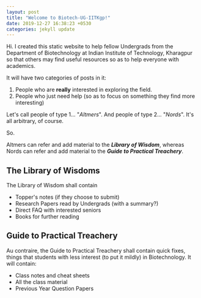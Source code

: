 ```yaml
---
layout: post
title: "Welcome to Biotech-UG-IITKgp!"
date: 2019-12-27 16:38:23 +0530
categories: jekyll update
---
```


<!-- It has been my dream since first year to make such a resource. FINALLY!!! -->

Hi. I created this static website to help fellow Undergrads from the Department of Biotechnology at Indian Institute of Technology, Kharagpur so that others may find useful resources so as to help everyone with academics.

It will have two categories of posts in it:

1. People who are **really** interested in exploring the field.
2. People who just need help (so as to focus on something they find more interesting)

Let's call people of type 1... "_Altmers_". And people of type 2... "_Nords_". It's all arbitrary, of course.

So.

Altmers can refer and add material to the **_Library of Wisdom_**, whereas Nords can refer and add material to the **_Guide to Practical Treachery_**.

<!-- I will try to get maximum number of toppers to sign up for this. Let's see what happens. -->

## The Library of Wisdoms

The Library of Wisdom shall contain

- Topper's notes (if they choose to submit)
- Research Papers read by Undergrads (with a summary?)
- Direct FAQ with interested seniors
- Books for further reading

## Guide to Practical Treachery

Au contraire, the Guide to Practical Treachery shall contain quick fixes, things that students with less interest (to put it mildly) in Biotechnology. It will contain:

- Class notes and cheat sheets
- All the class material
- Previous Year Question Papers

<!--To add new posts, simply add a file in the `_posts` directory that follows the convention `YYYY-MM-DD-name-of-post.ext` and includes the necessary front matter. Take a look at the source for this post to get an idea about how it works.-->

<!--
Jekyll also offers powerful support for code snippets:

{% highlight ruby %}
def print_hi(name)
puts "Hi, #{name}"
end
print_hi('Tom')
#=> prints 'Hi, Tom' to STDOUT.
{% endhighlight %}
-->
